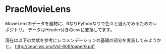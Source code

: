 PracMovieLens
=============

MovieLensのデータを題材に、RなりPythonなりで色々と遊んでみるためのレポジトリ。
データはHeader付きのcsvに変換してます。

現在は以下の文献を参考にレコメンデーションの基礎の部分を実装してみようかと。
http://ceur-ws.org/Vol-606/paper6.pdf

